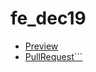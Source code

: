 # fe_dec19
<ul>
    <li><a href="https://github.com/aleksandrDnieper/fe_dec19">Preview</a></li>
    <li><a href="https://github.com/aleksandrDnieper/fe_dec19/pull/1">PullRequest```</a></li>
</ul>
